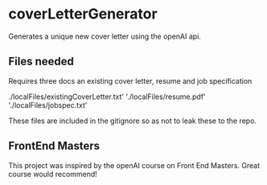 # coverLetterGenerator

Generates a unique new cover letter using the openAI api.

## Files needed

Requires three docs an existing cover letter, resume and job specification

./localFiles/existingCoverLetter.txt'
'./localFiles/resume.pdf'
'./localFiles/jobspec.txt'

These files are included in the gitignore so as not to leak these to the repo.

## FrontEnd Masters

This project was inspired by the openAI course on Front End Masters. Great course would recommend!
